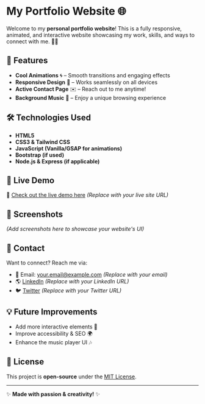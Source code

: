 # My Portfolio Website 🌐

Welcome to my **personal portfolio website**! This is a fully responsive, animated, and interactive website showcasing my work, skills, and ways to connect with me. 🎨✨

## 🚀 Features
- **Cool Animations** 🌀 – Smooth transitions and engaging effects
- **Responsive Design** 📱 – Works seamlessly on all devices
- **Active Contact Page** ✉️ – Reach out to me anytime!
- **Background Music** 🎵 – Enjoy a unique browsing experience

## 🛠️ Technologies Used
- **HTML5**
- **CSS3 & Tailwind CSS**
- **JavaScript (Vanilla/GSAP for animations)**
- **Bootstrap (if used)**
- **Node.js & Express (if applicable)**

## 🎥 Live Demo
🔗 [Check out the live demo here](#) *(Replace with your live site URL)*

## 📸 Screenshots
*(Add screenshots here to showcase your website's UI)*

## 📩 Contact
Want to connect? Reach me via:
- 📧 Email: your.email@example.com *(Replace with your email)*
- 🌎 [LinkedIn](#) *(Replace with your LinkedIn URL)*
- 🐦 [Twitter](#) *(Replace with your Twitter URL)*

## 💡 Future Improvements
- Add more interactive elements 🔧
- Improve accessibility & SEO 🌍
- Enhance the music player UI 🎶

## 📜 License
This project is **open-source** under the [MIT License](LICENSE).

---
✨ **Made with passion & creativity!** ✨

